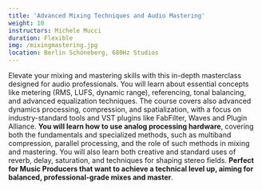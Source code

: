 ```yaml
---
title: 'Advanced Mixing Techniques and Audio Mastering'
weight: 10
instructors: Michele Mucci
duration: Flexible
img: /mixingmastering.jpg
location: Berlin Schöneberg, 680Hz Studios
---
```


Elevate your mixing and mastering skills with this in-depth masterclass designed for audio professionals.
You will learn about essential concepts like metering (RMS, LUFS, dynamic range), referencing, tonal balancing, and advanced equalization techniques.
The course covers also advanced dynamics processing, compression, and spatialization, with a focus on industry-standard tools and VST plugins like FabFilter, Waves and Plugin Alliance. **You will learn how to use analog processing hardware**, covering both the fundamentals and specialized methods, such as multiband compression, parallel processing, and the role of such methods in mixing and mastering. You will also learn both creative and standard uses of reverb, delay, saturation, and techniques for shaping stereo fields. **Perfect for Music Producers that want to achieve a technical level up, aiming for balanced, professional-grade mixes and master**.
